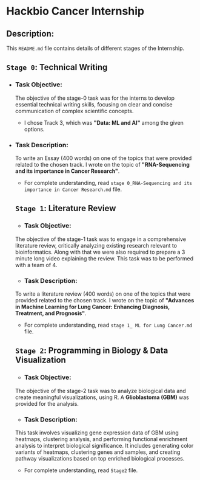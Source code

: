 # **Hackbio Cancer Internship**

## Description:
This `README.md` file contains details of different stages of the Internship.

## **`Stage 0`: Technical Writing**
+ ### Task Objective: 
  The objective of the stage-0 task was for the interns to develop essential technical writing skills, focusing on clear and concise communication of complex scientific concepts.
    - I chose Track 3, which was **"Data: ML and AI"** among the given options.
  
+ ### Task Description:
  To write an Essay (400 words) on one of the topics that were provided related to the chosen track. I wrote on the topic of **"RNA-Sequencing and its importance in Cancer Research"**.
    - For complete understanding, read `stage 0_RNA-Sequencing and its importance in Cancer Research.md` file.

  ## **`Stage 1`: Literature Review**
  + ### Task Objective: 
  The objective of the stage-1 task was to engage in a comprehensive literature review, critically analyzing existing research relevant to bioinformatics. Along with that we were also required to prepare a 3 minute long video explaining the review. This task was to be performed with a team of 4.
  + ### Task Description:
  To write a literature review (400 words) on one of the topics that were provided related to the chosen track. I wrote on the topic of **"Advances in Machine Learning for Lung Cancer: Enhancing Diagnosis, Treatment, and Prognosis"**.
    - For complete understanding, read `stage 1_ ML for Lung Cancer.md` file.
 
  ## **`Stage 2`: Programming in Biology & Data Visualization**
  + ### Task Objective: 
  The objective of the stage-2 task was to analyze biological data and create meaningful visualizations, using R. A **Glioblastoma (GBM)** was provided for the analysis.
  + ### Task Description:
  This task involves visualizing gene expression data of GBM using heatmaps, clustering analysis, and performing functional enrichment analysis to interpret biological significance. It includes generating color variants of heatmaps, clustering genes and samples, and creating pathway visualizations based on top enriched biological processes.
    - For complete understanding, read `Stage2` file.     
 
      


